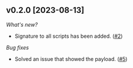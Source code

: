 ## v0.2.0 [2023-08-13]

_What's new?_
* Signature to all scripts has been added. ([#2](https://github.com/securehats/AzWorkspaceManager/issues/2))

_Bug fixes_
* Solved an issue that showed the payload. ([#5](https://github.com/securehats/AzWorkspaceManager/issues/5))
